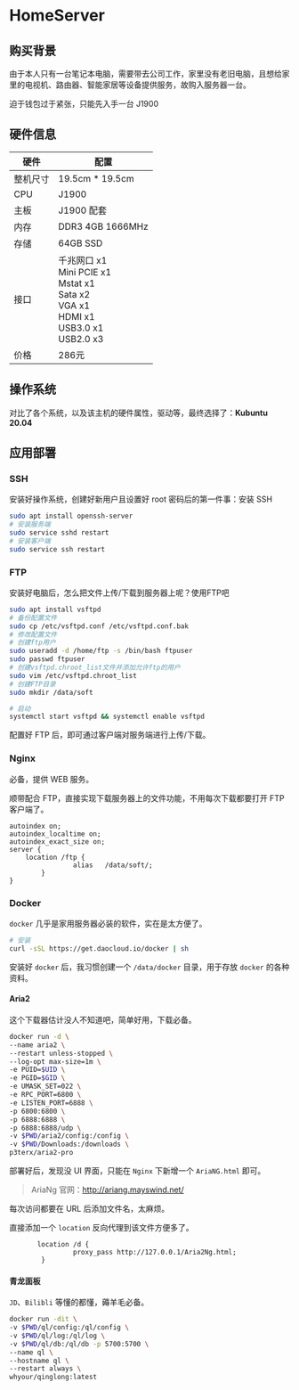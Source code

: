 # HomeServer
## 购买背景

由于本人只有一台笔记本电脑，需要带去公司工作，家里没有老旧电脑，且想给家里的电视机、路由器、智能家居等设备提供服务，故购入服务器一台。

迫于钱包过于紧张，只能先入手一台 J1900

## 硬件信息

| 硬件     | 配置                                                         |
| -------- | ------------------------------------------------------------ |
| 整机尺寸 | 19.5cm * 19.5cm                                              |
| CPU      | J1900                                                        |
| 主板     | J1900 配套                                                   |
| 内存     | DDR3 4GB 1666MHz                                             |
| 存储     | 64GB SSD                                                     |
| 接口     | 千兆网口 x1<br />Mini PCIE x1<br />Mstat x1<br />Sata x2<br />VGA x1<br />HDMI x1<br />USB3.0 x1<br />USB2.0 x3 |
| 价格     | 286元                                                        |

## 操作系统

对比了各个系统，以及该主机的硬件属性，驱动等，最终选择了：**Kubuntu 20.04**

## 应用部署

### SSH

安装好操作系统，创建好新用户且设置好 root 密码后的第一件事：安装 SSH

```sh
sudo apt install openssh-server
# 安装服务端
sudo service sshd restart
# 安装客户端
sudo service ssh restart
```

### FTP

安装好电脑后，怎么把文件上传/下载到服务器上呢？使用FTP吧

```sh
sudo apt install vsftpd
# 备份配置文件
sudo cp /etc/vsftpd.conf /etc/vsftpd.conf.bak
# 修改配置文件
# 创建ftp用户
sudo useradd -d /home/ftp -s /bin/bash ftpuser
sudo passwd ftpuser
# 创建vsftpd.chroot_list文件并添加允许ftp的用户
sudo vim /etc/vsftpd.chroot_list
# 创建FTP目录
sudo mkdir /data/soft

# 启动
systemctl start vsftpd && systemctl enable vsftpd
```

配置好 FTP 后，即可通过客户端对服务端进行上传/下载。

### Nginx

必备，提供 WEB 服务。

顺带配合 FTP，直接实现下载服务器上的文件功能，不用每次下载都要打开 FTP 客户端了。

```nginx
autoindex on;
autoindex_localtime on;
autoindex_exact_size on;
server {
	location /ftp {
                alias   /data/soft/;
        }
}
```



### Docker

`docker` 几乎是家用服务器必装的软件，实在是太方便了。

```sh
# 安装
curl -sSL https://get.daocloud.io/docker | sh
```

安装好 `docker` 后，我习惯创建一个 `/data/docker` 目录，用于存放 `docker` 的各种资料。

#### Aria2

这个下载器估计没人不知道吧，简单好用，下载必备。

```sh
docker run -d \
--name aria2 \
--restart unless-stopped \
--log-opt max-size=1m \
-e PUID=$UID \
-e PGID=$GID \
-e UMASK_SET=022 \
-e RPC_PORT=6800 \
-e LISTEN_PORT=6888 \
-p 6800:6800 \
-p 6888:6888 \
-p 6888:6888/udp \
-v $PWD/aria2/config:/config \
-v $PWD/Downloads:/downloads \
p3terx/aria2-pro
```

部署好后，发现没 UI 界面，只能在 `Nginx` 下新增一个 `AriaNG.html` 即可。

> AriaNg 官网：http://ariang.mayswind.net/

每次访问都要在 URL 后添加文件名，太麻烦。

直接添加一个 `location` 反向代理到该文件方便多了。

```nginx
       location /d {
                proxy_pass http://127.0.0.1/Aria2Ng.html;
        }
```

#### 青龙面板

`JD`、`Bilibli` 等懂的都懂，薅羊毛必备。

```sh
docker run -dit \
-v $PWD/ql/config:/ql/config \
-v $PWD/ql/log:/ql/log \
-v $PWD/ql/db:/ql/db -p 5700:5700 \
--name ql \
--hostname ql \
--restart always \
whyour/qinglong:latest
```


